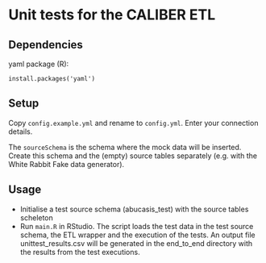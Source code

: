# Unit tests for the CALIBER ETL

## Dependencies
yaml package (R):
```
install.packages('yaml')
```

## Setup
Copy `config.example.yml` and rename to `config.yml`. Enter your connection details.

The `sourceSchema` is the schema where the mock data will be inserted. 
Create this schema and the (empty) source tables separately (e.g. with the White Rabbit Fake data generator).

## Usage
* Initialise a test source schema (abucasis_test) with the source tables scheleton 
* Run `main.R` in RStudio. The script loads the test data in the test source schema, the ETL wrapper and the execution of the tests.
An output file unittest_results.csv will be generated in the end_to_end directory with the results from the test executions. 